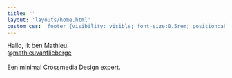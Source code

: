 ```yaml
---
title: ''
layout: 'layouts/home.html'
custom_css: 'footer {visibility: visible; font-size:0.5rem; position:absolute;bottom:1rem;} p {font-size: 2.5em} p {font-family: Roboto} main {margin-top: 15%;}'
---
```


Hallo, ik ben <span class="highlight">Mathieu</span>.
<br>
<span id="insta"><span id="at">@</span><a target="_blank" href="https://www.instagram.com/mathieuvanflieberge/">mathieuvanflieberge</a></span>
<br><br>
<span id="inter">Een minimal <span class="highlight">Crossmedia Design</span> expert.</span>

